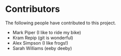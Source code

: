 # Contributors

The following people have contributed to this project.

* Mark Piper (I like to ride my bike)
* Kram Repip (git is wonderful)
* Alex Simpson (I like frogs!)
* Sarah Williams (eeby deeby)
